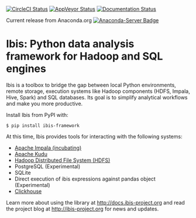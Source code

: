 [![CircleCI Status](https://circleci.com/gh/ibis-project/ibis.svg?style=shield&circle-token=b84ff8383cbb0d6788ee0f9635441cb962949a4f)](https://circleci.com/gh/ibis-project/ibis/tree/master)
[![AppVeyor Status](https://ci.appveyor.com/api/projects/status/github/ibis-project/ibis?branch=master&svg=true)](https://ci.appveyor.com/project/cpcloud/ibis-xh5g1)
[![Documentation Status](https://readthedocs.org/projects/ibis-project/badge/?version=latest)](http://ibis-project.readthedocs.io/en/latest/?badge=latest)

Current release from Anaconda.org [![Anaconda-Server Badge](https://anaconda.org/conda-forge/ibis-framework/badges/version.svg)](https://anaconda.org/conda-forge/ibis-framework)


# Ibis: Python data analysis framework for Hadoop and SQL engines

Ibis is a toolbox to bridge the gap between local Python environments, 
remote storage, execution systems like Hadoop components (HDFS, Impala,
Hive, Spark) and SQL databases. Its goal is to simplify analytical 
workflows and make you more productive.

Install Ibis from PyPI with:

    $ pip install ibis-framework

At this time, Ibis provides tools for interacting with the following
systems:

- [Apache Impala (incubating)](http://impala.io/)
- [Apache Kudu](http://getkudu.io)
- [Hadoop Distributed File System (HDFS)](https://hadoop.apache.org/)
- PostgreSQL (Experimental)
- SQLite
- Direct execution of ibis expressions against pandas object (Experimental)
- [Clickhouse](https://clickhouse.yandex)

Learn more about using the library at http://docs.ibis-project.org and read the
project blog at http://ibis-project.org for news and updates.
